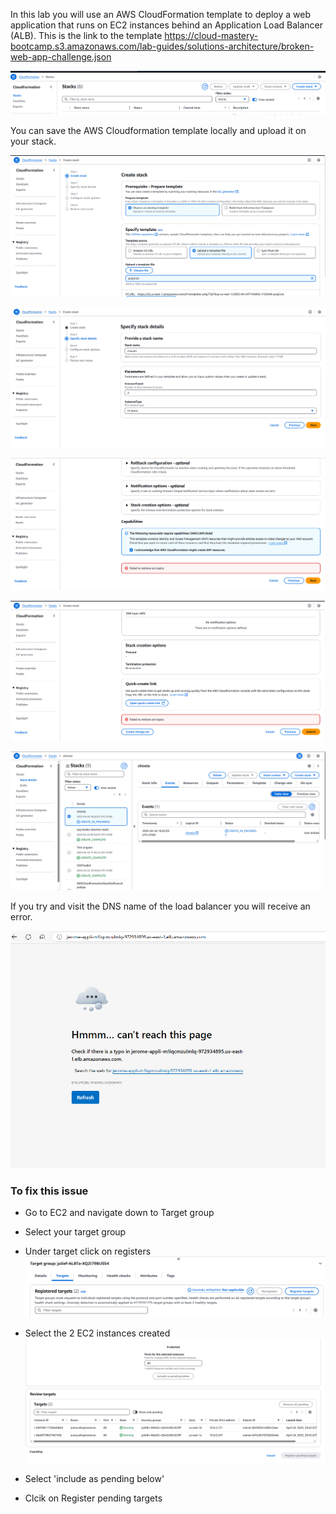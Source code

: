 In this lab you will use an AWS CloudFormation template to deploy a web application that runs on EC2 instances behind an Application Load Balancer (ALB).
This is the link to the template 
https://cloud-mastery-bootcamp.s3.amazonaws.com/lab-guides/solutions-architecture/broken-web-app-challenge.json

![alt text](Capture0.PNG)

You can save the AWS Cloudformation template locally and upload it on your stack.

![alt text](Capture1.PNG)

![alt text](Capture2.PNG)

![alt text](Capture3.PNG)

![alt text](Capture4.PNG)

![alt text](Capture5.PNG)

If you try and visit the DNS name of the load balancer you will receive an error.

![alt text](Capture.PNG)

### To fix this issue

* Go to EC2 and navigate down to Target group
* Select your target group 
* Under target click on registers
![alt text](Capture6.PNG)

* Select the 2 EC2 instances created
![alt text](Capture7.PNG)

* Select 'include as pending below'
* Clcik on Register pending targets 